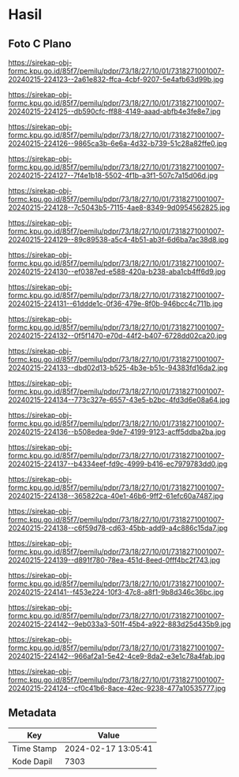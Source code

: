 # Hasil

## Foto C Plano

https://sirekap-obj-formc.kpu.go.id/85f7/pemilu/pdpr/73/18/27/10/01/7318271001007-20240215-224123--2a61e832-ffca-4cbf-9207-5e4afb63d99b.jpg

https://sirekap-obj-formc.kpu.go.id/85f7/pemilu/pdpr/73/18/27/10/01/7318271001007-20240215-224125--db590cfc-ff88-4149-aaad-abfb4e3fe8e7.jpg

https://sirekap-obj-formc.kpu.go.id/85f7/pemilu/pdpr/73/18/27/10/01/7318271001007-20240215-224126--9865ca3b-6e6a-4d32-b739-51c28a82ffe0.jpg

https://sirekap-obj-formc.kpu.go.id/85f7/pemilu/pdpr/73/18/27/10/01/7318271001007-20240215-224127--7f4e1b18-5502-4f1b-a3f1-507c7a15d06d.jpg

https://sirekap-obj-formc.kpu.go.id/85f7/pemilu/pdpr/73/18/27/10/01/7318271001007-20240215-224128--7c5043b5-7115-4ae8-8349-9d0954562825.jpg

https://sirekap-obj-formc.kpu.go.id/85f7/pemilu/pdpr/73/18/27/10/01/7318271001007-20240215-224129--89c89538-a5c4-4b51-ab3f-6d6ba7ac38d8.jpg

https://sirekap-obj-formc.kpu.go.id/85f7/pemilu/pdpr/73/18/27/10/01/7318271001007-20240215-224130--ef0387ed-e588-420a-b238-aba1cb4ff6d9.jpg

https://sirekap-obj-formc.kpu.go.id/85f7/pemilu/pdpr/73/18/27/10/01/7318271001007-20240215-224131--61ddde1c-0f36-479e-8f0b-946bcc4c711b.jpg

https://sirekap-obj-formc.kpu.go.id/85f7/pemilu/pdpr/73/18/27/10/01/7318271001007-20240215-224132--0f5f1470-e70d-44f2-b407-6728dd02ca20.jpg

https://sirekap-obj-formc.kpu.go.id/85f7/pemilu/pdpr/73/18/27/10/01/7318271001007-20240215-224133--dbd02d13-b525-4b3e-b51c-94383fd16da2.jpg

https://sirekap-obj-formc.kpu.go.id/85f7/pemilu/pdpr/73/18/27/10/01/7318271001007-20240215-224134--773c327e-6557-43e5-b2bc-4fd3d6e08a64.jpg

https://sirekap-obj-formc.kpu.go.id/85f7/pemilu/pdpr/73/18/27/10/01/7318271001007-20240215-224136--b508edea-9de7-4199-9123-acff5ddba2ba.jpg

https://sirekap-obj-formc.kpu.go.id/85f7/pemilu/pdpr/73/18/27/10/01/7318271001007-20240215-224137--b4334eef-fd9c-4999-b416-ec7979783dd0.jpg

https://sirekap-obj-formc.kpu.go.id/85f7/pemilu/pdpr/73/18/27/10/01/7318271001007-20240215-224138--365822ca-40e1-46b6-9ff2-61efc60a7487.jpg

https://sirekap-obj-formc.kpu.go.id/85f7/pemilu/pdpr/73/18/27/10/01/7318271001007-20240215-224138--c6f59d78-cd63-45bb-add9-a4c886c15da7.jpg

https://sirekap-obj-formc.kpu.go.id/85f7/pemilu/pdpr/73/18/27/10/01/7318271001007-20240215-224139--d891f780-78ea-451d-8eed-0fff4bc2f743.jpg

https://sirekap-obj-formc.kpu.go.id/85f7/pemilu/pdpr/73/18/27/10/01/7318271001007-20240215-224141--f453e224-10f3-47c8-a8f1-9b8d346c36bc.jpg

https://sirekap-obj-formc.kpu.go.id/85f7/pemilu/pdpr/73/18/27/10/01/7318271001007-20240215-224142--9eb033a3-501f-45b4-a922-883d25d435b9.jpg

https://sirekap-obj-formc.kpu.go.id/85f7/pemilu/pdpr/73/18/27/10/01/7318271001007-20240215-224142--966af2a1-5e42-4ce9-8da2-e3e1c78a4fab.jpg

https://sirekap-obj-formc.kpu.go.id/85f7/pemilu/pdpr/73/18/27/10/01/7318271001007-20240215-224124--cf0c41b6-8ace-42ec-9238-477a10535777.jpg


## Metadata

| Key        | Value               |
| ---------- | ------------------- |
| Time Stamp | 2024-02-17 13:05:41 |
| Kode Dapil | 7303                |



